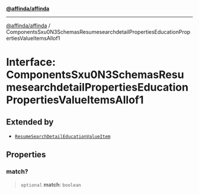 [**@affinda/affinda**](../README.md)

***

[@affinda/affinda](../globals.md) / ComponentsSxu0N3SchemasResumesearchdetailPropertiesEducationPropertiesValueItemsAllof1

# Interface: ComponentsSxu0N3SchemasResumesearchdetailPropertiesEducationPropertiesValueItemsAllof1

## Extended by

- [`ResumeSearchDetailEducationValueItem`](ResumeSearchDetailEducationValueItem.md)

## Properties

### match?

> `optional` **match**: `boolean`

